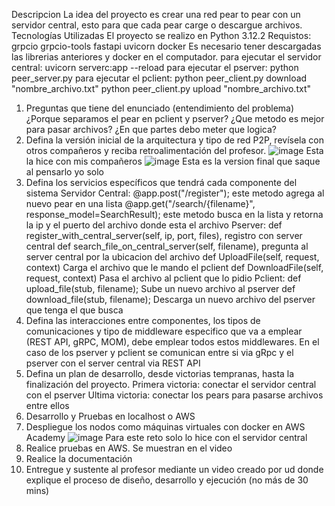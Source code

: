 Descripcion
La idea del proyecto es crear una red pear to pear con un servidor central, esto para que cada pear carge o descargue archivos.
Tecnologías Utilizadas
El proyecto se realizo en Python 3.12.2
Requistos:
grpcio
grpcio-tools
fastapi
uvicorn
docker
Es necesario tener descargadas las librerias anteriores y docker en el computador.
para ejecutar el servidor central:
uvicorn serverc:app --reload
para ejecutar el pserver:
python peer_server.py
para ejecutar el pclient:
python peer_client.py download "nombre_archivo.txt"
python peer_client.py upload "nombre_archivo.txt"

1.	Preguntas que tiene del enunciado (entendimiento del problema)
¿Porque separamos el pear en pclient y pserver?
¿Que metodo es mejor para pasar archivos?
¿En que partes debo meter que logica?
2.	Defina la versión inicial de la arquitectura y tipo de red P2P, revísela con otros compañeros y reciba retroalimentación del profesor.
![image](https://github.com/Pradita777/apradar-st0263/assets/92939800/3c3ce54a-9813-4b0b-a4f1-2472ff3f9108)
Esta la hice con mis compañeros
![image](https://github.com/Pradita777/apradar-st0263/assets/92939800/1f71f0bf-42c8-49d9-8d17-c4e966029060)
Esta es la version final que saque al pensarlo yo solo
3.	Defina los servicios específicos que tendrá cada componente del sistema
Servidor Central:
@app.post("/register"); este metodo agrega al nuevo pear en una lista
@app.get("/search/{filename}", response_model=SearchResult); este metodo busca en la lista y retorna la ip y el puerto del archivo donde esta el archivo
Pserver:
def register_with_central_server(self, ip, port, files), registro con server central
def search_file_on_central_server(self, filename), pregunta al server central por la ubicacion del archivo
def UploadFile(self, request, context) Carga el archivo que le mando el pclient
def DownloadFile(self, request, context) Pasa el archivo al pclient que lo pidio
Pclient:
def upload_file(stub, filename); Sube un nuevo archivo al pserver
def download_file(stub, filename); Descarga un nuevo archivo del pserver que tenga el que busca
4.	Defina las interacciones entre componentes, los tipos de comunicaciones y tipo de middleware especifico que va a emplear (REST API, gRPC, MOM), debe emplear todos estos middlewares.
En el caso de los pserver y pclient se comunican entre si via gRpc y el pserver con el server central via REST API
5.	Defina un plan de desarrollo, desde victorias tempranas, hasta la finalización del proyecto.
Primera victoria: conectar el servidor central con el pserver
Ultima victoria: conectar los pears para pasarse archivos entre ellos
7.	Desarrollo y Pruebas en localhost o AWS
9.	Despliegue los nodos como máquinas virtuales con docker en AWS Academy
![image](https://github.com/Pradita777/apradar-st0263/assets/92939800/1cfc7c88-e595-4f76-a3a5-14218123b3b7)
Para este reto solo lo hice con el servidor central
11.	Realice pruebas en AWS.
Se muestran en el video
13.	Realice la documentación
14.	Entregue y sustente al profesor mediante un video creado por ud donde explique el proceso de diseño, desarrollo y ejecución (no más de 30 mins)

